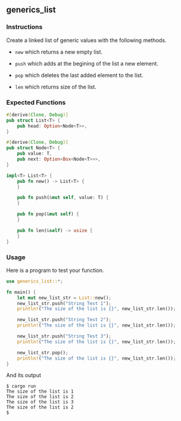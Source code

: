 ## generics_list 

### Instructions

Create a linked list of generic values with the following methods.

- `new` which returns a new empty list.

- `push` which adds at the begining of the list a new element.

- `pop` which deletes the last added element to the list.

- `len` which returns size of the list.



### Expected Functions

```rust
#[derive(Clone, Debug)]
pub struct List<T> {
    pub head: Option<Node<T>>,
}

#[derive(Clone, Debug)]
pub struct Node<T> {
    pub value: T,
    pub next: Option<Box<Node<T>>>,
}

impl<T> List<T> {
    pub fn new() -> List<T> {
    }

    pub fn push(&mut self, value: T) {
    }

    pub fn pop(&mut self) {
    }

    pub fn len(&self) -> usize {
    }
}
```

### Usage

Here is a program to test your function.

```rust
use generics_list::*;

fn main() {
    let mut new_list_str = List::new();
    new_list_str.push("String Test 1");
    println!("The size of the list is {}", new_list_str.len());

    new_list_str.push("String Test 2");
    println!("The size of the list is {}", new_list_str.len());

    new_list_str.push("String Test 3");
    println!("The size of the list is {}", new_list_str.len());

    new_list_str.pop();
    println!("The size of the list is {}", new_list_str.len());
}
```

And its output

```console
$ cargo run
The size of the list is 1
The size of the list is 2
The size of the list is 3
The size of the list is 2
$
```
